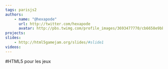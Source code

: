 ```yaml
---
tags: parisjs2
authors:
    - name: "@hexapode"
      url: http://twitter.com/hexapode
      avatar: http://pbs.twimg.com/profile_images/3693477770/cb6658e9bb0db709e768d82e91f05af3_bigger.jpeg
projects:
slides:
    - http://html5gamejam.org/slides/#slide1
videos:
---
```

#HTML5 pour les jeux
